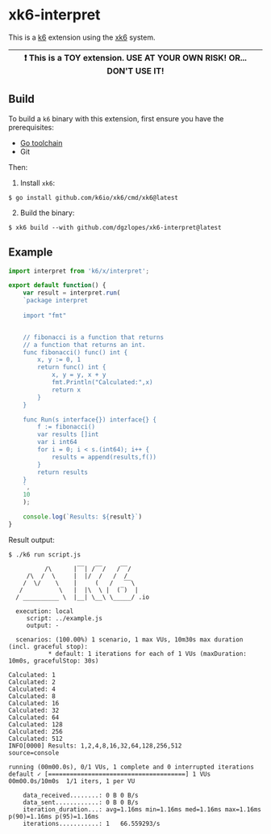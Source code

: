 # xk6-interpret

This is a [k6](https://go.k6.io/k6) extension using the [xk6](https://github.com/k6io/xk6) system.

| :exclamation: This is a TOY extension. USE AT YOUR OWN RISK! OR... DON'T USE IT! |
|------|

## Build

To build a `k6` binary with this extension, first ensure you have the prerequisites:

- [Go toolchain](https://go101.org/article/go-toolchain.html)
- Git

Then:

1. Install `xk6`:
  ```shell
  $ go install github.com/k6io/xk6/cmd/xk6@latest
  ```

2. Build the binary:
  ```shell
  $ xk6 build --with github.com/dgzlopes/xk6-interpret@latest
  ```

## Example

```javascript
import interpret from 'k6/x/interpret';

export default function() {
    var result = interpret.run(
    `package interpret
    
    import "fmt"


    // fibonacci is a function that returns
    // a function that returns an int.
    func fibonacci() func() int {
        x, y := 0, 1
        return func() int {
            x, y = y, x + y
            fmt.Println("Calculated:",x)
            return x
        }
    }

    func Run(s interface{}) interface{} {
        f := fibonacci()
        var results []int
        var i int64
        for i = 0; i < s.(int64); i++ {
            results = append(results,f())
        }
        return results
    }
    `,
    10
    );

    console.log(`Results: ${result}`)
}
```

Result output:

```
$ ./k6 run script.js

          /\      |‾‾| /‾‾/   /‾‾/   
     /\  /  \     |  |/  /   /  /    
    /  \/    \    |     (   /   ‾‾\  
   /          \   |  |\  \ |  (‾)  | 
  / __________ \  |__| \__\ \_____/ .io

  execution: local
     script: ../example.js
     output: -

  scenarios: (100.00%) 1 scenario, 1 max VUs, 10m30s max duration (incl. graceful stop):
           * default: 1 iterations for each of 1 VUs (maxDuration: 10m0s, gracefulStop: 30s)

Calculated: 1
Calculated: 2
Calculated: 4
Calculated: 8
Calculated: 16
Calculated: 32
Calculated: 64
Calculated: 128
Calculated: 256
Calculated: 512
INFO[0000] Results: 1,2,4,8,16,32,64,128,256,512         source=console

running (00m00.0s), 0/1 VUs, 1 complete and 0 interrupted iterations
default ✓ [======================================] 1 VUs  00m00.0s/10m0s  1/1 iters, 1 per VU

    data_received........: 0 B 0 B/s
    data_sent............: 0 B 0 B/s
    iteration_duration...: avg=1.16ms min=1.16ms med=1.16ms max=1.16ms p(90)=1.16ms p(95)=1.16ms
    iterations...........: 1   66.559293/s
```
